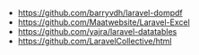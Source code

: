 
- https://github.com/barryvdh/laravel-dompdf
- https://github.com/Maatwebsite/Laravel-Excel
- https://github.com/yajra/laravel-datatables
- https://github.com/LaravelCollective/html

